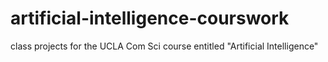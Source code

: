 # artificial-intelligence-courswork
class projects for the UCLA Com Sci course entitled "Artificial Intelligence"
